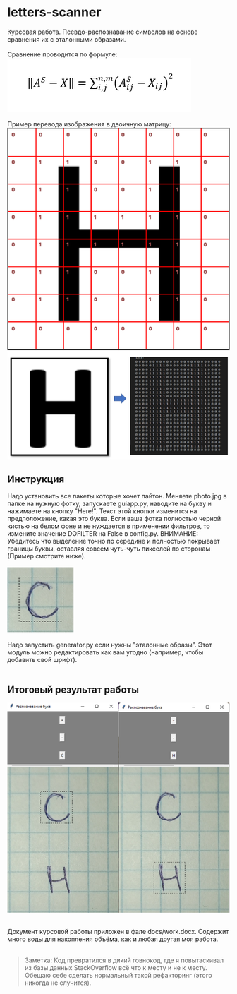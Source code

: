 # letters-scanner

Курсовая работа. Псевдо-распознавание символов на основе сравнения их с эталонными образами.</br></br>
Сравнение проводится по формуле:</br>
![Alt text](docs/formula.png)</br></br>
Пример перевода изображения в двоичную матрицу:</br>
![Alt text](docs/matrix1.png)![Alt text](docs/matrix2.png)

## Инструкция
Надо установить все пакеты которые хочет пайтон. Меняете photo.jpg в папке на нужную фотку, запускаете guiapp.py, наводите на букву и нажимаете на кнопку "Here!". Текст этой кнопки изменится на предположение, какая это буква. Если ваша фотка полностью черной кистью на белом фоне и не нуждается в применении фильтров, то измените значение DOFILTER на False в config.py. ВНИМАНИЕ: Убедитесь что выделение точно по середине и полностью покрывает границы буквы, оставляя совсем чуть-чуть пикселей по сторонам (Пример смотрите ниже).</br></br>
![Alt text](docs/example.png)</br></br>
Надо запустить generator.py если нужны "эталонные образы". Этот модуль можно редактировать как вам угодно (например, чтобы добавить свой шрифт).</br></br>


## Итоговый результат работы
![Alt text](docs/result.png)</br></br>

Документ курсовой работы приложен в фале docs/work.docx. Содержит много воды для накопления объёма, как и любая другая моя работа.</br></br>
>Заметка:
Код превратился в дикий говнокод, где я повытаскивал из базы данных StackOverflow всё что к месту и не к месту. Обещаю себе сделать нормальный такой рефакторинг (этого никогда не случится).

